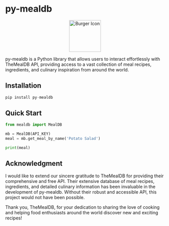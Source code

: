 # py-mealdb 

<p align="center" width="100%">
    <img width="33%" src="https://raw.githubusercontent.com/Sherwin-14/py-mealdb/refs/heads/main/burger.png" alt="Burger Icon" style="width:100px; height:100px;">
</p>

py-mealdb is a Python library that allows users to interact effortlessly with TheMealDB API, providing access to a vast collection of meal recipes, ingredients, and culinary inspiration from around the world.

## Installation

```py
pip install py-mealdb
```
## Quick Start

```py
from mealdb import MealDB

mb = MealDB(API_KEY)
meal = mb.get_meal_by_name('Potato Salad')

print(meal)
```

## Acknowledgment

I would like to extend our sincere gratitude to TheMealDB for providing their comprehensive and free API. Their extensive database of meal recipes, ingredients, and detailed culinary information has been invaluable in the development of py-mealdb. Without their robust and accessible API, this project would not have been possible.

Thank you, TheMealDB, for your dedication to sharing the love of cooking and helping food enthusiasts around the world discover new and exciting recipes!



